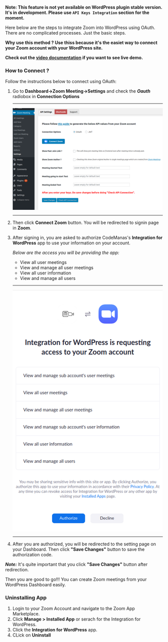 **Note: This feature is not yet available on WordPress plugin stable version. It's in development. Please use `API Keys Integration` section for the moment.**

Here below are the steps to integrate Zoom into WordPress using OAuth. There are no complicated processes. Just the basic steps.

**Why use this method ? Use thiss because it's the easiet way to connect your Zoom account with your WordPress site.**

**Check out the <a href="https://www.youtube.com/watch?v=S_uS5Q3nZEE" target="_blank">video documentation</a> if you want to see live demo.**

### How to Connect ?

Follow the instructions below to connect using OAuth:

1. Go to **Dashboard->Zoom Meeting->Settings** and check the ***Oauth*** radiobox in **Connection Options**

	---
	
	![OAuth setting](img/oauth-setting.png "OAuth Setting")
	
	---

2. Then click **Connect Zoom** button. You will be redirected to signin page in **Zoom**.
3. After signing in, you are asked to authorize CodeManas's **Integration for WordPress** app to use your information on your account.
	
	*Below are the access you will be providing the app:*

    * View all user meetings
    * View and manage all user meetings
    * View all user information
    * View and manage all users

	---
	
	![OAuth Authorize](img/oauth-authorize.png "OAuth Authorize") <br />

	---

4. After you are authorized, you will be redirected to the setting page on your Dashboard. Then click **"Save Changes"** button to save the authorization code. 

***Note:*** It's quite important that you click **"Save Changes"** button after redirection.

Then you are good to go!!! You can create Zoom meetings from your WordPress Dashboard easily.

### Uninstalling App

1. Login to your Zoom Account and navigate to the Zoom App Marketplace.
2. Click **Manage > Installed App** or serach for the Integration for WordPress.
3. Click the **Integration for WordPress** app.
4. CLick on **Uninstall**

